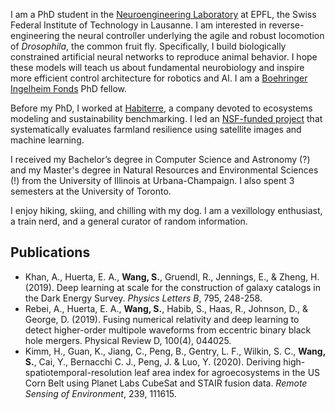 I am a PhD student in the [Neuroengineering Laboratory](https://www.epfl.ch/labs/ramdya-lab/) at EPFL, the Swiss Federal Institute of Technology in Lausanne. I am interested in reverse-engineering the neural controller underlying the agile and robust locomotion of _Drosophila_, the common fruit fly. Specifically, I build biologically constrained artificial neural networks to reproduce animal behavior. I hope these models will teach us about fundamental neurobiology and inspire more efficient control architecture for robotics and AI. I am a [Boehringer Ingelheim Fonds](https://www.bifonds.de/) PhD fellow.

Before my PhD, I worked at [Habiterre](https://www.habiterre.com/), a company devoted to ecosystems modeling and sustainability benchmarking. I led an [NSF-funded project](https://www.nsf.gov/awardsearch/showAward?AWD_ID=2026071) that systematically evaluates farmland resilience using satellite images and machine learning.

I received my Bachelor’s degree in Computer Science and Astronomy (?) and my Master's degree in Natural Resources and Environmental Sciences (!) from the University of Illinois at Urbana-Champaign. I also spent 3 semesters at the University of Toronto.

I enjoy hiking, skiing, and chilling with my dog. I am a vexillology enthusiast, a train nerd, and a general curator of random information.

## Publications
- Khan, A., Huerta, E. A., **Wang, S.**, Gruendl, R., Jennings, E., & Zheng, H. (2019). Deep learning at scale for the construction of galaxy catalogs in the Dark Energy Survey. _Physics Letters B_, 795, 248-258.
- Rebei, A., Huerta, E. A., **Wang, S.**, Habib, S., Haas, R., Johnson, D., & George, D. (2019). Fusing numerical relativity and deep learning to detect higher-order multipole waveforms from eccentric binary black hole mergers. Physical Review D, 100(4), 044025.
- Kimm, H., Guan, K., Jiang, C., Peng, B., Gentry, L. F., Wilkin, S. C., **Wang, S.**, Cai, Y., Bernacchi C. J., Peng, J. & Luo, Y. (2020). Deriving high-spatiotemporal-resolution leaf area index for agroecosystems in the US Corn Belt using Planet Labs CubeSat and STAIR fusion data. _Remote Sensing of Environment_, 239, 111615.
